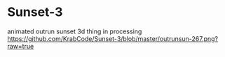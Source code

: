 # Sunset-3
animated outrun sunset 3d thing in processing
https://github.com/KrabCode/Sunset-3/blob/master/outrunsun-267.png?raw=true
